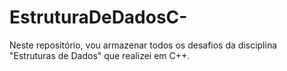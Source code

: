 # EstruturaDeDadosC-
Neste repositório, vou armazenar todos os desafios da disciplina "Estruturas de Dados" que realizei em C++.

